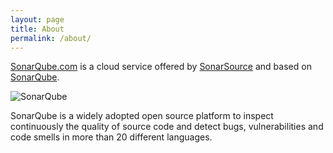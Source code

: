 ```yaml
---
layout: page
title: About
permalink: /about/
---
```


[SonarQube.com](https://sonarqube.com) is a cloud service offered by
[SonarSource](http://www.sonarsource.com) and based on [SonarQube](http://www.sonarqube.org).

![SonarQube](http://www.sonarqube.org/wp-content/themes/sonarsource.org/images/sonar.png)

SonarQube is a widely adopted open source platform to inspect continuously the
quality of source code and detect bugs, vulnerabilities and code smells in more
than 20 different languages.
